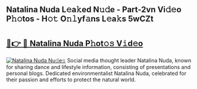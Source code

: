 ## Natalina Nuda L𝚎a𝚔ed N𝚞𝚍e - Part-2vn Vi𝚍𝚎o P𝚑𝚘tos - H𝚘𝚝 O𝚗𝚕yf𝚊ns L𝚎a𝚔s 5wCZt

# <h2><a href="http://kf806p.oniu.top/?m=Natalina+Nuda">🔗👉 🔴 Natalina Nuda P𝚑ot𝚘𝚜 V𝚒d𝚎o</a></h2>

[![Natalina Nuda Nu𝚍e𝚜](https://i.imgur.com/0qMVB7G.gif)](http://kf806p.oniu.top/?m=Natalina+Nuda)
Social media thought leader Natalina Nuda, known for sharing dance and lifestyle information, consisting of presentations and personal blogs. Dedicated environmentalist Natalina Nuda, celebrated for their passion and efforts to protect the natural world.  
